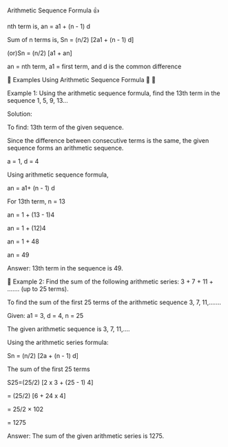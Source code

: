Arithmetic Sequence Formula 👍

nth term is, an = a1 + (n - 1) d

Sum of n terms is, Sn = (n/2) [2a1 + (n - 1) d] 

(or)Sn =  (n/2) [a1 + an]

an = nth term,
a1 = first term, and
d is the common difference



:apple: Examples Using Arithmetic Sequence Formula 🥉 💯
 
Example 1: Using the arithmetic sequence formula, find the 13th term in the sequence 1, 5, 9, 13...

Solution:

To find: 13th term of the given sequence.

Since the difference between consecutive terms is the same, the given sequence forms an arithmetic sequence.

a = 1, d = 4

Using arithmetic sequence formula,

an = a1+ (n - 1) d

For 13th term, n = 13

an = 1 + (13 - 1)4

an = 1 + (12)4

an = 1 + 48

an = 49

Answer: 13th term in the sequence is 49.


:anger: Example 2: Find the sum of the following arithmetic series: 3 + 7 + 11 + ....... (up to 25 terms).


To find the sum of the first 25 terms of the arithmetic sequence 3, 7, 11,.......

Given: a1 = 3, d = 4, n = 25

The given arithmetic sequence is 3, 7, 11,….

Using the arithmetic series formula:

Sn = (n/2) [2a + (n - 1) d]

The sum of the first 25 terms

S25=(25/2) [2 x 3 + (25 - 1) 4]

= (25/2) [6 + 24 x 4]

= 25/2 × 102

= 1275

Answer: The sum of the given arithmetic series is 1275.